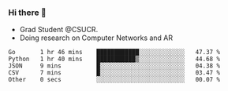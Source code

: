 ### Hi there 👋
- Grad Student @CSUCR. 
- Doing research on Computer Networks and AR
<!--START_SECTION:waka-->

```text
Go       1 hr 46 mins    ████████████░░░░░░░░░░░░░   47.37 %
Python   1 hr 40 mins    ███████████▒░░░░░░░░░░░░░   44.68 %
JSON     9 mins          █░░░░░░░░░░░░░░░░░░░░░░░░   04.38 %
CSV      7 mins          █░░░░░░░░░░░░░░░░░░░░░░░░   03.47 %
Other    0 secs          ░░░░░░░░░░░░░░░░░░░░░░░░░   00.07 %
```

<!--END_SECTION:waka-->
<!--
**jluo117/jluo117** is a ✨ _special_ ✨ repository because its `README.md` (this file) appears on your GitHub profile.

Here are some ideas to get you started:

- 🔭 I’m currently working on ...
- 🌱 I’m currently learning ...
- 👯 I’m looking to collaborate on ...
- 🤔 I’m looking for help with ...
- 💬 Ask me about ...
- 📫 How to reach me: ...
- 😄 Pronouns: ...
- ⚡ Fun fact: ...
-->
